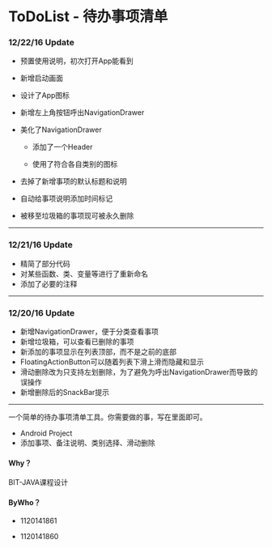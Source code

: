 # ToDoList - 待办事项清单

### 12/22/16 Update

- 预置使用说明，初次打开App能看到
- 新增启动画面
- 设计了App图标
- 新增左上角按钮呼出NavigationDrawer
- 美化了NavigationDrawer

  - 添加了一个Header

  - 使用了符合各自类别的图标
- 去掉了新增事项的默认标题和说明
- 自动给事项说明添加时间标记
- 被移至垃圾箱的事项现可被永久删除

-----

### 12/21/16 Update

- 精简了部分代码
- 对某些函数、类、变量等进行了重新命名
- 添加了必要的注释

---------------------------------

### 12/20/16 Update

- 新增NavigationDrawer，便于分类查看事项
- 新增垃圾箱，可以查看已删除的事项
- 新添加的事项显示在列表顶部，而不是之前的底部
- FloatingActionButton可以随着列表下滑上滑而隐藏和显示
- 滑动删除改为只支持左划删除，为了避免为呼出NavigationDrawer而导致的误操作
- 新增删除后的SnackBar提示


--------------------------------------------------------------

一个简单的待办事项清单工具。你需要做的事，写在里面即可。

- Android Project
- 添加事项、备注说明、类别选择、滑动删除




#### Why？

BIT-JAVA课程设计



#### ByWho？

- 1120141861

- 1120141860
